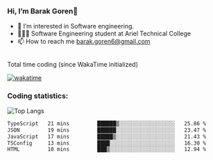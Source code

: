 ###  Hi, I’m Barak Goren👋
- 👀 I’m interested in Software engineering.
- 👨🏼‍🎓 Software Engineering student at Ariel Technical College
- 📫 How to reach me barak.goren6@gmail.com
##
Total time coding (since WakaTime initialized)

[![wakatime](https://wakatime.com/badge/user/5cc5ec80-a806-4ca2-a704-db29274e48cd.svg)](https://wakatime.com/@5cc5ec80-a806-4ca2-a704-db29274e48cd)

   
### Coding statistics:

![Top Langs](https://github-readme-stats.vercel.app/api/top-langs/?username=barakgoren&layout=compact&langs_count=30&exclude_repo=ML_learning&line_height=25)


<!--START_SECTION:waka-->

```txt
TypeScript   21 mins         ██████▒░░░░░░░░░░░░░░░░░░   25.86 %
JSON         19 mins         ██████░░░░░░░░░░░░░░░░░░░   23.47 %
JavaScript   17 mins         █████▒░░░░░░░░░░░░░░░░░░░   21.43 %
TSConfig     13 mins         ████░░░░░░░░░░░░░░░░░░░░░   16.30 %
HTML         10 mins         ███▒░░░░░░░░░░░░░░░░░░░░░   12.94 %
```

<!--END_SECTION:waka-->

<!---
barakgoren/barakgoren is a ✨ special ✨ repository because its `README.md` (this file) appears on your GitHub profile.
You can click the Preview link to take a look at your changes.
--->
